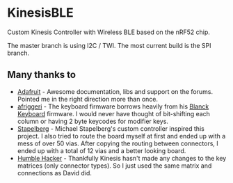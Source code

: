 # KinesisBLE

Custom Kinesis Controller with Wireless BLE based on the nRF52 chip.

The master branch is using I2C / TWI. The most current build is the SPI branch.

## Many thanks to

- [Adafruit](https://www.adafruit.com/product/3406) - Awesome documentation, libs and support on the forums. Pointed me in the right direction more than once.
- [afriggeri](https://github.com/afriggeri/kb) - The keyboard firmware borrows heavily from his [Blanck Keyboard](https://medium.com/@friggeri/the-blanck-keyboard-24afe12e81a) firmware. I would never have thought of bit-shifting each column or having 2 byte keycodes for modifier keys.
- [Stapelberg](https://michael.stapelberg.de/posts/2013-03-21-kinesis_custom_controller/) - Michael Stapelberg's custom controller inspired this project. I also tried to route the board myself at first and ended up with a mess of over 50 vias. After copying the routing between connectors, I ended up with a total of 12 vias and a better looking board.
- [Humble Hacker](http://humblehacker.com/blog/20100720/hacking-the-kinesis-contoured-keyboard/) - Thankfully Kinesis hasn't made any changes to the key matrices (only connector types). So I just used the same matrix and connections as David did.
